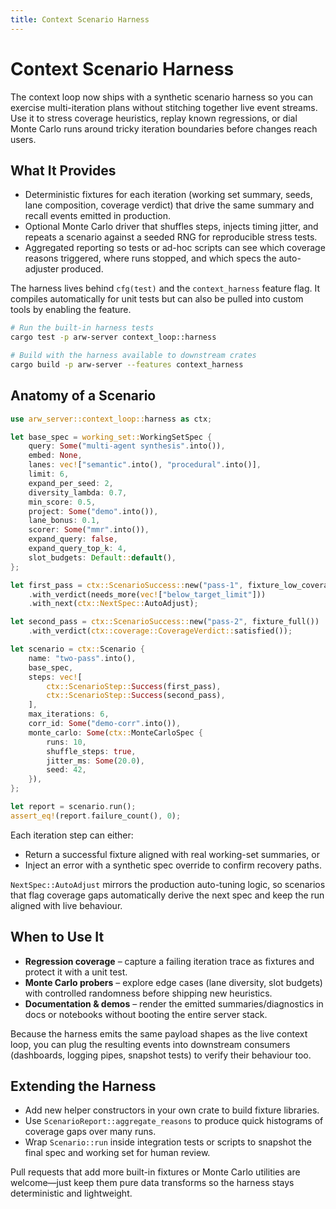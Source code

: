 ```yaml
---
title: Context Scenario Harness
---
```


# Context Scenario Harness

The context loop now ships with a synthetic scenario harness so you can exercise
multi-iteration plans without stitching together live event streams. Use it to
stress coverage heuristics, replay known regressions, or dial Monte Carlo runs
around tricky iteration boundaries before changes reach users.

## What It Provides

- Deterministic fixtures for each iteration (working set summary, seeds, lane
  composition, coverage verdict) that drive the same summary and recall events
  emitted in production.
- Optional Monte Carlo driver that shuffles steps, injects timing jitter, and
  repeats a scenario against a seeded RNG for reproducible stress tests.
- Aggregated reporting so tests or ad-hoc scripts can see which coverage
  reasons triggered, where runs stopped, and which specs the auto-adjuster
  produced.

The harness lives behind `cfg(test)` and the `context_harness` feature flag. It
compiles automatically for unit tests but can also be pulled into custom tools
by enabling the feature.

```bash
# Run the built-in harness tests
cargo test -p arw-server context_loop::harness

# Build with the harness available to downstream crates
cargo build -p arw-server --features context_harness
```

## Anatomy of a Scenario

```rust
use arw_server::context_loop::harness as ctx;

let base_spec = working_set::WorkingSetSpec {
    query: Some("multi-agent synthesis".into()),
    embed: None,
    lanes: vec!["semantic".into(), "procedural".into()],
    limit: 6,
    expand_per_seed: 2,
    diversity_lambda: 0.7,
    min_score: 0.5,
    project: Some("demo".into()),
    lane_bonus: 0.1,
    scorer: Some("mmr".into()),
    expand_query: false,
    expand_query_top_k: 4,
    slot_budgets: Default::default(),
};

let first_pass = ctx::ScenarioSuccess::new("pass-1", fixture_low_coverage())
    .with_verdict(needs_more(vec!["below_target_limit"]))
    .with_next(ctx::NextSpec::AutoAdjust);

let second_pass = ctx::ScenarioSuccess::new("pass-2", fixture_full())
    .with_verdict(ctx::coverage::CoverageVerdict::satisfied());

let scenario = ctx::Scenario {
    name: "two-pass".into(),
    base_spec,
    steps: vec![
        ctx::ScenarioStep::Success(first_pass),
        ctx::ScenarioStep::Success(second_pass),
    ],
    max_iterations: 6,
    corr_id: Some("demo-corr".into()),
    monte_carlo: Some(ctx::MonteCarloSpec {
        runs: 10,
        shuffle_steps: true,
        jitter_ms: Some(20.0),
        seed: 42,
    }),
};

let report = scenario.run();
assert_eq!(report.failure_count(), 0);
```

Each iteration step can either:

- Return a successful fixture aligned with real working-set summaries, or
- Inject an error with a synthetic spec override to confirm recovery paths.

`NextSpec::AutoAdjust` mirrors the production auto-tuning logic, so scenarios
that flag coverage gaps automatically derive the next spec and keep the run
aligned with live behaviour.

## When to Use It

- **Regression coverage** – capture a failing iteration trace as fixtures and
  protect it with a unit test.
- **Monte Carlo probers** – explore edge cases (lane diversity, slot budgets)
  with controlled randomness before shipping new heuristics.
- **Documentation & demos** – render the emitted summaries/diagnostics in docs
  or notebooks without booting the entire server stack.

Because the harness emits the same payload shapes as the live context loop, you
can plug the resulting events into downstream consumers (dashboards, logging
pipes, snapshot tests) to verify their behaviour too.

## Extending the Harness

- Add new helper constructors in your own crate to build fixture libraries.
- Use `ScenarioReport::aggregate_reasons` to produce quick histograms of
  coverage gaps over many runs.
- Wrap `Scenario::run` inside integration tests or scripts to snapshot the
  final spec and working set for human review.

Pull requests that add more built-in fixtures or Monte Carlo utilities are
welcome—just keep them pure data transforms so the harness stays deterministic
and lightweight.
